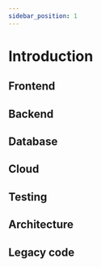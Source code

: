 ```yaml
---
sidebar_position: 1
---
```


# Introduction

## Frontend

## Backend

## Database

## Cloud

## Testing

## Architecture

## Legacy code
